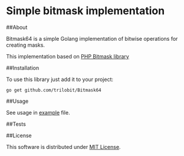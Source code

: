 # Simple bitmask implementation

##About

Bitmask64 is a simple Golang implementation of bitwise operations for creating masks.

This implementation based on [PHP Bitmask library](https://github.com/Aliance/Bitmask)

##Installation

To use this library just add it to your project:

```
go get github.com/trilobit/Bitmask64
```

##Usage

See usage in [example](example.go) file.

##Tests

##License

This software is distributed under [MIT License](LICENSE).
